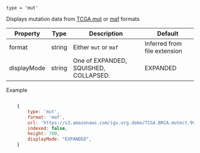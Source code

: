
```
type = 'mut'
```

Displays mutation data from  [TCGA mut](https://docs.gdc.cancer.gov/Encyclopedia/pages/Mutation_Annotation_Format_TCGAv2/) or [maf](https://docs.gdc.cancer.gov/Data/File_Formats/MAF_Format/) formats



Property | Type | Description | Default
-------- | ---- | ----------- | -------
format    | string    | Either ```mut``` or ```maf``` | Inferred from file extension
displayMode | string | One of EXPANDED, SQUISHED, COLLAPSED.   | EXPANDED



Example

```javascript

    {
        type: 'mut',
        format: 'maf',
        url: 'https://s3.amazonaws.com/igv.org.demo/TCGA.BRCA.mutect.995c0111-d90b-4140-bee7-3845436c3b42.DR-10.0.somatic.maf.gz',
        indexed: false,
        height: 700,
        displayMode: "EXPANDED",
    }


```